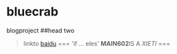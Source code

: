 # bluecrab
blogproject
##head two

>linkto [baidu](www.baidu.com)
===
'if ... eles'
**MAIN602**IS A *XIETI*
===
